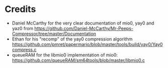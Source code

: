 # Credits

- Daniel McCarthy for the very clear documentation of mio0, yay0 and yaz0 from https://github.com/Daniel-McCarthy/Mr-Peeps-Compressor/tree/master/Documentation
- Ethan for his "recomp" of the yay0 compression algorithm https://github.com/pmret/papermario/blob/master/tools/build/yay0/Yay0compress.c
- queueRAM for the libmio0 implementation of mio0: https://github.com/queueRAM/sm64tools/blob/master/libmio0.c
